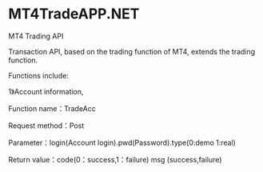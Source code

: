 # MT4TradeAPP.NET
MT4 Trading API

Transaction API, based on the trading function of MT4, extends the trading function.

Functions include:

1》Account information,

Function name：TradeAcc

Request method：Post

Parameter：login(Account login).pwd(Password).type(0:demo 1:real)

Return value：code(0：success,1：failure) msg (success,failure)
